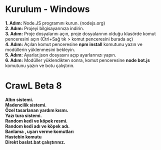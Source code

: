 <h1>Kurulum - Windows</h1> 
<b>1. Adım:</b> Node.JS programını kurun. (nodejs.org)<br>
<b>2. Adım:</b> Projeyi bilgisayarınıza indirin.<br>
<b>3. Adım:</b> Proje dosyalarını açın, proje dosyalarının olduğu klasörde komut penceresini açın (Ctrl+Sağ tık > komut penceresini burada aç)<br>
<b>4. Adım:</b> Açılan komut penceresine <b>npm install</b> komutunu yazın ve modüllerin yüklenmesini bekleyin.<br>
<b>5. Adım:</b> Ayarlar.json dosyasını açıp ayarlarınızı yapın.<br>
<b>6. Adım:</b> Modüller yüklendikten sonra, komut penceresine <b>node bot.js</b> komutunu yazın ve botu çalıştırın.<br>

<h1>CrawL Beta 8</h1> 
<b>Altın sistemi.<br>
<b>Madencilik sistemi.<br>
<b>Özel tasarlanan yardım kısmı.<br>
<b>Yazı tura sistemi.<br>
<b>Random kedi ve köpek resmi.<br>
<b>Random kedi adı ve köpek adı.<br>
<b>Banlama , uyarı verme komutları<br>
<b>Hastebin komutu<br>
<b>Direkt baslat.bat çalıştırınız. <br>
